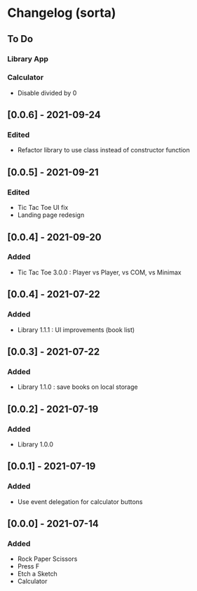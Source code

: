 # Changelog (sorta)

## To Do

### Library App

### Calculator
- Disable divided by 0


## [0.0.6] - 2021-09-24
### Edited
- Refactor library to use class instead of constructor function
## [0.0.5] - 2021-09-21
### Edited
- Tic Tac Toe UI fix
- Landing page redesign

## [0.0.4] - 2021-09-20
### Added
- Tic Tac Toe 3.0.0 : Player vs Player, vs COM, vs Minimax

## [0.0.4] - 2021-07-22
### Added
- Library 1.1.1 : UI improvements (book list)
## [0.0.3] - 2021-07-22
### Added
- Library 1.1.0 : save books on local storage
## [0.0.2] - 2021-07-19
### Added
- Library 1.0.0
## [0.0.1] - 2021-07-19
### Added
- Use event delegation for calculator buttons
## [0.0.0] - 2021-07-14
### Added
- Rock Paper Scissors
- Press F
- Etch a Sketch
- Calculator